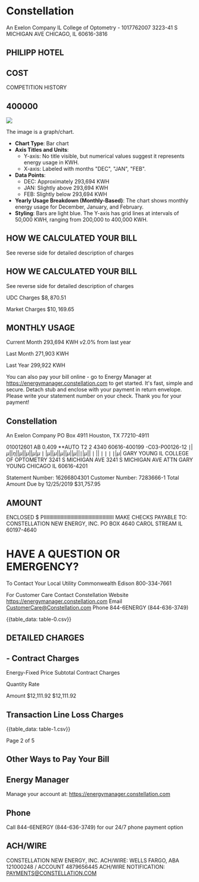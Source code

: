 # Constellation 

An Exelon Company
IL College of Optometry - 1017762007
3223-41 S MICHIGAN AVE
CHICAGO, IL 60616-3816

## PHILIPP HOTEL

## COST

COMPETITION HISTORY

## 400000

![](images/img-0.jpeg)

The image is a graph/chart.

- **Chart Type**: Bar chart
- **Axis Titles and Units**:
  - Y-axis: No title visible, but numerical values suggest it represents energy usage in KWH.
  - X-axis: Labeled with months "DEC", "JAN", "FEB".
- **Data Points**:
  - DEC: Approximately 293,694 KWH
  - JAN: Slightly above 293,694 KWH
  - FEB: Slightly below 293,694 KWH
- **Yearly Usage Breakdown (Monthly-Based)**: The chart shows monthly energy usage for December, January, and February.
- **Styling**: Bars are light blue. The Y-axis has grid lines at intervals of 50,000 KWH, ranging from 200,000 to 400,000 KWH.

## HOW WE CALCULATED YOUR BILL

See reverse side for detailed description of charges

## HOW WE CALCULATED YOUR BILL

See reverse side for detailed description of charges

UDC Charges
$\$ 8,870.51$

Market Charges
$\$ 10,169.65$

## MONTHLY USAGE

Current Month 293,694 KWH
$v 2.0 \%$ from last year

Last Month
271,903
KWH

Last Year
299,922
KWH

You can also pay your bill online - go to Energy Manager at https://energymanager.constellation.com to get started. It's fast, simple and secure.
Detach stub and enclose with your payment in return envelope. Please write your statement number on your check. Thank you for your payment!

## Constellation

An Exelon Company
PO Box 4911
Houston, TX 77210-4911

010012601 AB 0.409 **AUTO T2 2 4340 60616-400199 -C03-P00126-12
$\mid|\mu||\eta||\mu||\mu||\mu| \mu \mid|\mu||\mu||\mu||\mu||\mu||\mid|\mu||\mid||\mid \mid \mid \mid|\mu|$
GARY YOUNG
IL COLLEGE OF OPTOMETRY
3241 S MICHIGAN AVE
3241 S MICHIGAN AVE
ATTN GARY YOUNG
CHICAGO IL 60616-4201

Statement Number: 16266804301
Customer Number: 7283666-1
Total Amount Due by 12/25/2019 \$31,757.95

## AMOUNT

ENCLOSED
$\$$
PIIIIIIIIIIIIIIIIIIIIIIIIIIIIIIIIIIIIIIIIIIIIIIIIII
MAKE CHECKS PAYABLE TO:
CONSTELLATION NEW ENERGY, INC.
PO BOX 4640
CAROL STREAM IL 60197-4640

# HAVE A QUESTION OR EMERGENCY? 

To Contact Your Local Utility
Commonwealth Edison
800-334-7661

For Customer Care Contact Constellation
Website https://energymanager.constellation.com
Email CustomerCare@Constellation.com
Phone 844-6ENERGY (844-636-3749)

{{table_data: table-0.csv}}

## DETAILED CHARGES

## - Contract Charges

Energy-Fixed Price
Subtotal Contract Charges

Quantity
Rate

Amount
$12,111.92
$12,111.92

## Transaction Line Loss Charges

{{table_data: table-1.csv}}

Page 2 of 5

## Other Ways to Pay Your Bill

## Energy Manager

Manage your account at:
https://energymanager.constellation.com

## Phone

Call 844-6ENERGY (844-636-3749) for our 24/7 phone payment option

## ACH/WIRE

CONSTELLATION NEW ENERGY, INC. ACH/WIRE: WELLS FARGO, ABA 121000248 / ACCOUNT 4879656445
ACH/WIRE NOTIFICATION:
PAYMENTS@CONSTELLATION.COM
